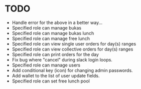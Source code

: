 # TODO

* Handle error for the above in a better way...
* Specified role can manage bukas
* Specified role can manage bukas lunch
* Specified role can manage free lunch
* Specified role can view single user orders for day(s) ranges
* Specified role can view collective orders for day(s) ranges
* Specified role can print orders for the day
* Fix bug where "cancel" during slack login loops.
* Specified role can manage users
* Add conditional key (icon) for changing admin passwords.
* Add wallet to the list of user update fields.
* Specified role can set free lunch pool